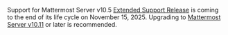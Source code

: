 <!-- Indicates to search engines not to index the page -->
<meta name="robots" content="noindex">

Support for Mattermost Server v10.5 [Extended Support Release](https://docs.mattermost.com/about/release-policy.html#extended-support-releases) is coming to the end of its life cycle on November 15, 2025. Upgrading to [Mattermost Server v10.11](https://docs.mattermost.com/about/mattermost-v10-changelog.html#release-v10-5-extended-support-release) or later is recommended.
